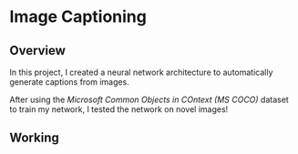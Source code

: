 # Image Captioning

## Overview
In this project, I created a neural network architecture to automatically generate captions from images.

After using the *Microsoft Common Objects in COntext (MS COCO)* dataset to train my network, I tested the network on novel images!

## Working

